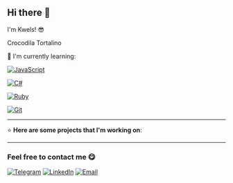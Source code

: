## Hi there 👋

I'm Kwels! 😎

Crocodila Tortalino 

🧠 I'm currently learning:

[![JavaScript](https://img.shields.io/badge/JAVASCRIPT-F7DF1E?style=for-the-badge&logo=javascript&logoColor=black)](https://developer.mozilla.org/en-US/docs/Web/JavaScript)  

[![C#](https://img.shields.io/badge/C%23-239120?style=for-the-badge&logo=c-sharp&logoColor=white)](https://docs.microsoft.com/en-us/dotnet/csharp/)  

[![Ruby](https://img.shields.io/badge/RUBY-CC342D?style=for-the-badge&logo=ruby&logoColor=white)](https://www.ruby-lang.org/en/)  

[![Git](https://img.shields.io/badge/GIT-F05032?style=for-the-badge&logo=git&logoColor=white)](https://git-scm.com/)

---

⭐ **Here are some projects that I'm working on**:


---

### Feel free to contact me 😋

[![Telegram](https://img.shields.io/badge/Telegram-@moepoi-2CA5E0?style=for-the-badge&logo=telegram&logoColor=white)](https://t.me/kwels0)
[![LinkedIn](https://img.shields.io/badge/LinkedIn-moepoi-0077B5?style=for-the-badge&logo=linkedin&logoColor=white)](https://www.linkedin.com/in/kwels-cawi-b81b0535b/)
[![Email](https://img.shields.io/badge/Email-moe@poi.lol-EA4335?style=for-the-badge&logo=gmail&logoColor=white)](wescawi@gmail.com)

